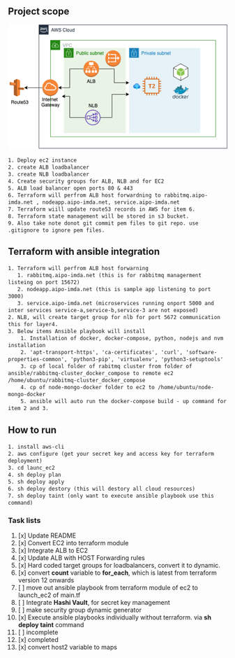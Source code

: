 ## Project scope
![Alt text](./architecture.drawio.png)
```
1. Deploy ec2 instance
2. create ALB loadbalancer
3. create NLB loadbalancer
4. Create security groups for ALB, NLB and for EC2
5. ALB load balancer open ports 80 & 443
6. Terraform will perfrom ALB host forwardning to rabbitmq.aipo-imda.net , nodeapp.aipo-imda.net, service.aipo-imda.net
7. Terraform wiill update route53 records in AWS for item 6.
8. Terraform state management will be stored in s3 bucket.
9. Also take note donot git commit pem files to git repo. use .gitignore to ignore pem files.
```

## Terraform with ansible integration
```
1. Terraform will perfrom ALB host forwarning
   1. rabbitmq.aipo-imda.net (this is for rabbitmq managerment listeing on port 15672)
   2. nodeapp.aipo-imda.net (this is sample app listening to port 3000)
   3. service.aipo-imda.net (microservices running onport 5000 and inter services service-a,service-b,service-3 are not exposed)
2. NLB, will create target group for nlb for port 5672 communication this for layer4.
3. Below items Ansible playbook will install
    1. Installation of docker, docker-compose, python, nodejs and nvm installation
    2. 'apt-transport-https', 'ca-certificates', 'curl', 'software-properties-common', 'python3-pip', 'virtualenv', 'python3-setuptools'
    3. cp of local folder of rabitmq cluster from folder of ansible/rabbitmq-cluster_docker_compose to remote ec2 /home/ubuntu/rabbitmq-cluster_docker_compose
    4. cp of node-mongo-docker folder to ec2 to /home/ubuntu/node-mongo-docker
    5. ansible will auto run the docker-compose build - up command for item 2 and 3.

```

## How to run
```
1. install aws-cli
2. aws configure (get your secret key and access key for terraform deployment)
3. cd launc_ec2
4. sh deploy plan
5. sh deploy apply
6. sh deploy destory (this will destory all cloud resources)
7. sh deploy taint (only want to execute ansible playbook use this command)
```

### Task lists
1. [x] Update README
2. [x] Convert EC2 into terraform module
3. [x] Integrate ALB to EC2
4. [x] Update ALB with HOST Forwarding rules
5. [x] Hard coded target groups for loadbalancers, convert it to dynamic.
6. [x] convert **count** variable to **for_each**, which is latest from terraform version 12 onwards
7. [ ] move out ansible playbook from terraform module of ec2 to launch_ec2 of main.tf
8. [ ] Integrate **Hashi Vault**, for secret key management
9. [ ] make security group dynamic generator
10. [x] Execute ansible playbooks individually without terraform. via **sh deploy taint**  command
11. [ ] incomplete
12. [x] completed
13. [x] convert host2 variable to maps